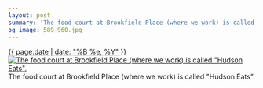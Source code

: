 ```yaml
---
layout: post
summary: 'The food court at Brookfield Place (where we work) is called &quot;Hudson Eats&quot;.'
og_image: 589-960.jpg
---
```


<p>
  <time><a href="/589">{{ page.date | date: "%B %e, %Y" }}</a></time>
  <a href="/589"><img src="{{ site.assets_url }}/589-480.jpg" srcset="{{ site.assets_url }}/589-240.jpg 240w, {{ site.assets_url }}/589-480.jpg 480w, {{ site.assets_url }}/589-720.jpg 720w, {{ site.assets_url }}/589-960.jpg 960w" sizes="(min-width: 700px) 50vw, calc(100vw - 2rem)" alt="The food court at Brookfield Place (where we work) is called &quot;Hudson Eats&quot;." /></a>
  <span>The food court at Brookfield Place (where we work) is called &quot;Hudson Eats&quot;.</span>
</p>
